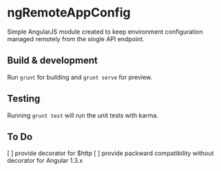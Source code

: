 # ngRemoteAppConfig 

Simple AngularJS module created to keep environment configuration managed remotely from the single API endpoint.

## Build & development

Run `grunt` for building and `grunt serve` for preview.

## Testing

Running `grunt test` will run the unit tests with karma.


## To Do

[ ] provide decorator for $http 
[ ] provide packward compatibility without decorator for Angular 1.3.x
